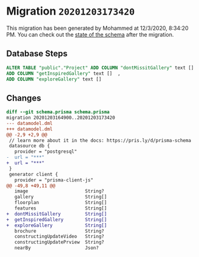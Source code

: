 # Migration `20201203173420`

This migration has been generated by Mohammed at 12/3/2020, 8:34:20 PM.
You can check out the [state of the schema](./schema.prisma) after the migration.

## Database Steps

```sql
ALTER TABLE "public"."Project" ADD COLUMN "dontMissitGallery" text []  ,
ADD COLUMN "getInspiredGallery" text []  ,
ADD COLUMN "exploreGallery" text []  
```

## Changes

```diff
diff --git schema.prisma schema.prisma
migration 20201203164900..20201203173420
--- datamodel.dml
+++ datamodel.dml
@@ -2,9 +2,9 @@
 // learn more about it in the docs: https://pris.ly/d/prisma-schema
 datasource db {
   provider = "postgresql"
-  url = "***"
+  url = "***"
 }
 generator client {
   provider = "prisma-client-js"
@@ -49,8 +49,11 @@
   image                     String?
   gallery                   String[]
   floorplan                 String[]
   features                  String[]
+  dontMissitGallery         String[]
+  getInspiredGallery        String[]
+  exploreGallery            String[]
   brochure                  String?
   constructingUpdateVideo   String?
   constructingUpdatePrview  String?
   nearBy                    Json?
```


